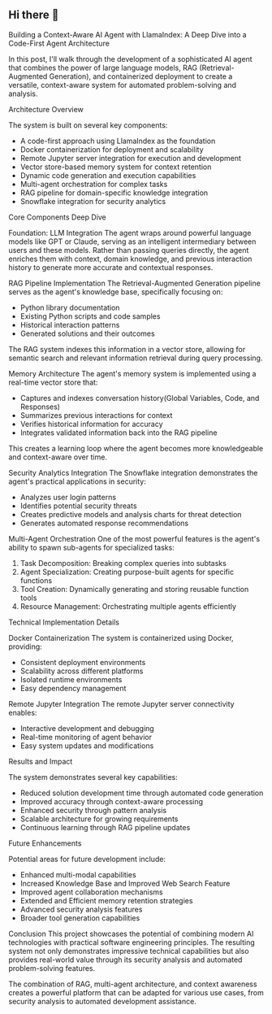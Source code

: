## Hi there 👋

<!--
**ssathya30/ssathya30** is a ✨ _special_ ✨ repository because its `README.md` (this file) appears on your GitHub profile.

Here are some ideas to get you started:

- 🔭 I’m currently working on ...
- 🌱 I’m currently learning ...
- 👯 I’m looking to collaborate on ...
- 🤔 I’m looking for help with ...
- 💬 Ask me about ...
- 📫 How to reach me: ...
- 😄 Pronouns: ...
- ⚡ Fun fact: ...
-->

Building a Context-Aware AI Agent with LlamaIndex: A Deep Dive into a Code-First Agent Architecture

In this post, I'll walk through the development of a sophisticated AI agent that combines the power of large language models, RAG (Retrieval-Augmented Generation), and containerized deployment to create a versatile, context-aware system for automated problem-solving and analysis.

Architecture Overview

The system is built on several key components:
- A code-first approach using LlamaIndex as the foundation
- Docker containerization for deployment and scalability
- Remote Jupyter server integration for execution and development
- Vector store-based memory system for context retention
- Dynamic code generation and execution capabilities
- Multi-agent orchestration for complex tasks
- RAG pipeline for domain-specific knowledge integration
- Snowflake integration for security analytics

Core Components Deep Dive

Foundation: LLM Integration
The agent wraps around powerful language models like GPT or Claude, serving as an intelligent intermediary between users and these models. Rather than passing queries directly, the agent enriches them with context, domain knowledge, and previous interaction history to generate more accurate and contextual responses.

RAG Pipeline Implementation
The Retrieval-Augmented Generation pipeline serves as the agent's knowledge base, specifically focusing on:
- Python library documentation
- Existing Python scripts and code samples
- Historical interaction patterns
- Generated solutions and their outcomes

The RAG system indexes this information in a vector store, allowing for semantic search and relevant information retrieval during query processing.

Memory Architecture
The agent's memory system is implemented using a real-time vector store that:
- Captures and indexes conversation history(Global Variables, Code, and Responses)
- Summarizes previous interactions for context
- Verifies historical information for accuracy
- Integrates validated information back into the RAG pipeline

This creates a learning loop where the agent becomes more knowledgeable and context-aware over time.

Security Analytics Integration
The Snowflake integration demonstrates the agent's practical applications in security:
- Analyzes user login patterns
- Identifies potential security threats
- Creates predictive models and analysis charts for threat detection
- Generates automated response recommendations

Multi-Agent Orchestration
One of the most powerful features is the agent's ability to spawn sub-agents for specialized tasks:
1. Task Decomposition: Breaking complex queries into subtasks
2. Agent Specialization: Creating purpose-built agents for specific functions
3. Tool Creation: Dynamically generating and storing reusable function tools
4. Resource Management: Orchestrating multiple agents efficiently

Technical Implementation Details

Docker Containerization
The system is containerized using Docker, providing:
- Consistent deployment environments
- Scalability across different platforms
- Isolated runtime environments
- Easy dependency management

Remote Jupyter Integration
The remote Jupyter server connectivity enables:
- Interactive development and debugging
- Real-time monitoring of agent behavior
- Easy system updates and modifications


Results and Impact

The system demonstrates several key capabilities:
- Reduced solution development time through automated code generation
- Improved accuracy through context-aware processing
- Enhanced security through pattern analysis
- Scalable architecture for growing requirements
- Continuous learning through RAG pipeline updates

Future Enhancements

Potential areas for future development include:
- Enhanced multi-modal capabilities
- Increased Knowledge Base and Improved Web Search Feature
- Improved agent collaboration mechanisms
- Extended and Efficient memory retention strategies
- Advanced security analysis features
- Broader tool generation capabilities

Conclusion
This project showcases the potential of combining modern AI technologies with practical software engineering principles. The resulting system not only demonstrates impressive technical capabilities but also provides real-world value through its security analysis and automated problem-solving features.

The combination of RAG, multi-agent architecture, and context awareness creates a powerful platform that can be adapted for various use cases, from security analysis to automated development assistance.


